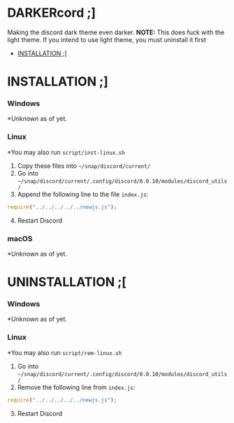 # DARKERcord ;]
Making the discord dark theme even darker.
**NOTE:** This does fuck with the light theme. If you intend to use light theme, you must uninstall it first

- [INSTALLATION ;\]](#INSTALLATION---)

# INSTALLATION ;]
### Windows
*Unknown as of yet.

### Linux
*You may also run `script/inst-linux.sh`
1. Copy these files into `~/snap/discord/current/`
2. Go into `~/snap/discord/current/.config/discord/0.0.10/modules/discord_utils/`
3. Append the following line to the file `index.js`:
```js
require("../../../../../newjs.js");
```
4. Restart Discord

### macOS
*Unknown as of yet.

# UNINSTALLATION ;\[
### Windows
*Unknown as of yet.

### Linux
*You may also run `script/rem-linux.sh`
1. Go into `~/snap/discord/current/.config/discord/0.0.10/modules/discord_utils/`
2. Remove the following line from `index.js`:
```js
require("../../../../../newjs.js");
```
3. Restart Discord

###
